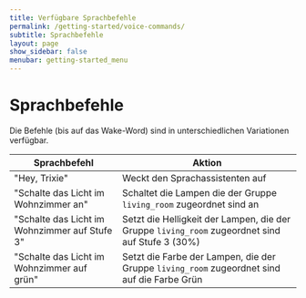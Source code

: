 ```yaml
---
title: Verfügbare Sprachbefehle
permalink: /getting-started/voice-commands/
subtitle: Sprachbefehle
layout: page
show_sidebar: false
menubar: getting-started_menu
---
```


# Sprachbefehle

Die Befehle (bis auf das Wake-Word) sind in unterschiedlichen Variationen verfügbar.

| Sprachbefehl                                  | Aktion                                                                                          |
| --------------------------------------------- | ----------------------------------------------------------------------------------------------- |
| "Hey, Trixie"                                 | Weckt den Sprachassistenten auf                                                                 |
| "Schalte das Licht im Wohnzimmer an"          | Schaltet die Lampen die der Gruppe `living_room` zugeordnet sind an                             |
| "Schalte das Licht im Wohnzimmer auf Stufe 3" | Setzt die Helligkeit der Lampen, die der Gruppe `living_room` zugeordnet sind auf Stufe 3 (30%) |
| "Schalte das Licht im Wohnzimmer auf grün"    | Setzt die Farbe der Lampen, die der Gruppe `living_room` zugeordnet sind auf die Farbe Grün     |